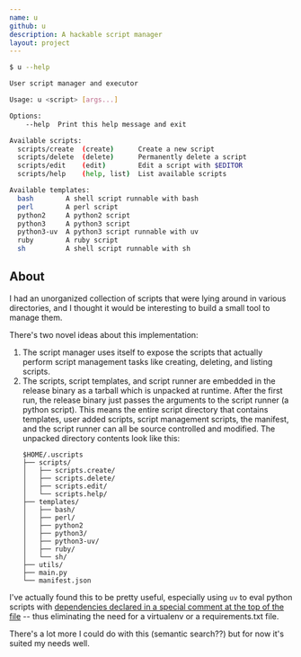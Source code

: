 ```yaml
---
name: u
github: u
description: A hackable script manager
layout: project
---
```


```bash
$ u --help

User script manager and executor

Usage: u <script> [args...]

Options:
    --help  Print this help message and exit

Available scripts:
  scripts/create  (create)      Create a new script
  scripts/delete  (delete)      Permanently delete a script
  scripts/edit    (edit)        Edit a script with $EDITOR
  scripts/help    (help, list)  List available scripts

Available templates:
  bash        A shell script runnable with bash
  perl        A perl script
  python2     A python2 script
  python3     A python3 script
  python3-uv  A python3 script runnable with uv
  ruby        A ruby script
  sh          A shell script runnable with sh
```

## About

I had an unorganized collection of scripts that were lying around in various directories,
and I thought it would be interesting to build a small tool to manage them.

There's two novel ideas about this implementation:
 1. The script manager uses itself to expose the scripts that actually perform script management
    tasks like creating, deleting, and listing scripts.
 2. The scripts, script templates, and script runner are embedded in the release binary as a
    tarball which is unpacked at runtime. After the first run, the release binary just passes
    the arguments to the script runner (a python script). This means the entire script directory
    that contains templates, user added scripts, script management scripts, the manifest, and
    the script runner can all be source controlled and modified. The unpacked directory contents
    look like this:
    ```
    $HOME/.uscripts
    ├── scripts/
    │   ├── scripts.create/
    │   ├── scripts.delete/
    │   ├── scripts.edit/
    │   └── scripts.help/
    ├── templates/
    │   ├── bash/
    │   ├── perl/
    │   ├── python2
    │   ├── python3/
    │   ├── python3-uv/
    │   ├── ruby/
    │   └── sh/
    ├── utils/
    ├── main.py
    └── manifest.json
    ```



I've actually found this to be pretty useful, especially using `uv` to eval python scripts with
[dependencies declared in a special comment at the top of the file](https://docs.astral.sh/uv/guides/scripts/#declaring-script-dependencies) -- thus
eliminating the need for a virtualenv or a requirements.txt file.

There's a lot more I could do with this (semantic search??) but for now it's suited my needs well.
